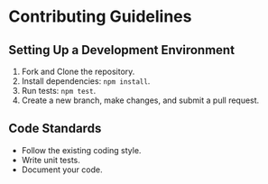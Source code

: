 # Contributing Guidelines

## Setting Up a Development Environment

1. Fork and Clone the repository.
2. Install dependencies: `npm install`.
3. Run tests: `npm test`.
4. Create a new branch, make changes, and submit a pull request.

## Code Standards

-   Follow the existing coding style.
-   Write unit tests.
-   Document your code.
